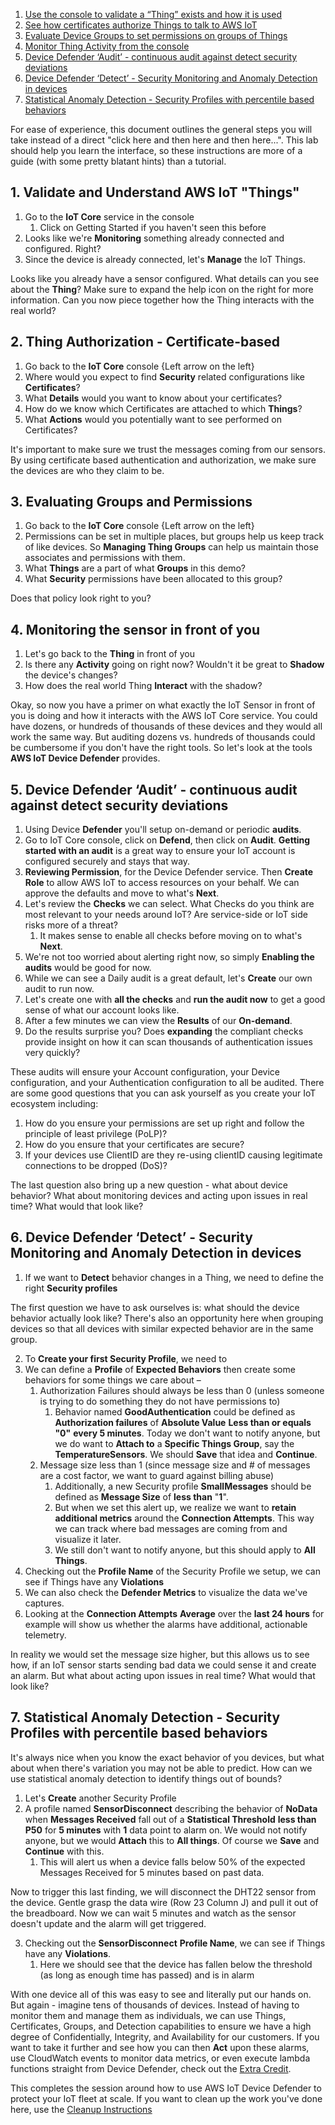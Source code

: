 1. [Use the console to validate a “Thing” exists and how it is used](#1-validate-and-understand-aws-iot-things)
2. [See how certificates authorize Things to talk to AWS IoT](#2-thing-authorization---certificate-based)
3. [Evaluate Device Groups to set permissions on groups of Things](#3-evaluating-groups-and-permissions)
4. [Monitor Thing Activity from the console](#4-monitoring-the-sensor-in-front-of-you)
5. [Device Defender ‘Audit’ - continuous audit against detect security deviations](#5-Device-Defender-Audit---continuous-audit-against-detect-security-deviations)
6. [Device Defender ‘Detect’ - Security Monitoring and Anomaly Detection in devices](#6-Device-Defender-Detect---Security-Monitoring-and-Anomaly-Detection-in-devices)
7. [Statistical Anomaly Detection - Security Profiles with percentile based behaviors](#7-Statistical-Anomaly-Detection---Security-Profiles-with-percentile-based-behaviors)

For ease of experience, this document outlines the general steps you will take instead of a direct "click here and then here and then here...". This lab should help you learn the interface, so these instructions are more of a guide (with some pretty blatant hints) than a tutorial. 

## 1. Validate and Understand AWS IoT "Things"
1. Go to the **IoT Core** service in the console
    1. Click on Getting Started if you haven't seen this before
2. Looks like we're **Monitoring** something already connected and configured. Right?
3. Since the device is already connected, let's **Manage** the IoT Things.

Looks like you already have a sensor configured. What details can you see about the **Thing**? Make sure to expand the help icon on the right for more information. Can you now piece together how the Thing interacts with the real world?

## 2. Thing Authorization - Certificate-based
1. Go back to the **IoT Core** console {Left arrow on the left}
2. Where would you expect to find **Security** related configurations like **Certificates**?
3. What **Details** would you want to know about your certificates?
4. How do we know which Certificates are attached to which **Things**?
5. What **Actions** would you potentially want to see performed on Certificates?

It's important to make sure we trust the messages coming from our sensors. By using certificate based authentication and authorization, we make sure the devices are who they claim to be.

## 3. Evaluating Groups and Permissions

1. Go back to the **IoT Core** console {Left arrow on the left}
2. Permissions can be set in multiple places, but groups help us keep track of like devices. So **Managing Thing Groups** can help us maintain those associates and permissions with them.
3. What **Things** are a part of what **Groups** in this demo?
4. What **Security** permissions have been allocated to this group?

Does that policy look right to you?

## 4. Monitoring the sensor in front of you

1. Let's go back to the **Thing** in front of you
2. Is there any **Activity** going on right now? Wouldn't it be great to **Shadow** the device's changes?
3. How does the real world Thing **Interact** with the shadow?

Okay, so now you have a primer on what exactly the IoT Sensor in front of you is doing and how it interacts with the AWS IoT Core service. You could have dozens, or hundreds of thousands of these devices and they would all work the same way. But auditing dozens vs. hundreds of thousands could be cumbersome if you don't have the right tools. So let's look at the tools **AWS IoT Device Defender** provides.

## 5. Device Defender ‘Audit’ - continuous audit against detect security deviations

1. Using Device **Defender** you'll setup on-demand or periodic **audits**.
2. Go to IoT Core console, click on **Defend**, then click on **Audit**. **Getting started with an audit** is a great way to ensure your IoT account is configured securely and stays that way.
3. **Reviewing Permission**, for the Device Defender service. Then **Create Role** to allow AWS IoT to access resources on your behalf. We can approve the defaults and move to what's **Next**.
4. Let's review the **Checks** we can select. What Checks do you think are most relevant to your needs around IoT? Are service-side or IoT side risks more of a threat?
    1. It makes sense to enable all checks before moving on to what's **Next**.
5. We're not too worried about alerting right now, so simply **Enabling the audits** would be good for now.
6. While we can see a Daily audit is a great default, let's **Create** our own audit to run now.
7. Let's create one with **all the checks** and **run the audit now** to get a good sense of what our account looks like.
8. After a few minutes we can view the **Results** of our **On-demand**. 
9. Do the results surprise you? Does **expanding** the compliant checks provide insight on how it can scan thousands of authentication issues very quickly?

These audits will ensure your Account configuration, your Device configuration, and your Authentication configuration to all be audited. There are some good questions that you can ask yourself as you create your IoT ecosystem including:
1. How do you ensure your permissions are set up right and follow the principle of least privilege (PoLP)?
2. How do you ensure that your certificates are secure?
3. If your devices use ClientID are they re-using clientID causing legitimate connections to be dropped (DoS)?

The last question also bring up a new question - what about device behavior? What about monitoring devices and acting upon issues in real time? What would that look like?

## 6. Device Defender ‘Detect’ - Security Monitoring and Anomaly Detection in devices

1. If we want to **Detect** behavior changes in a Thing, we need to define the right **Security profiles**

The first question we have to ask ourselves is: what should the device behavior actually look like? There's also an opportunity here  when grouping devices so that all devices with similar expected behavior are in the same group.

2. To **Create your first Security Profile**, we need to 
3. We can define a **Profile** of **Expected Behaviors** then create some behaviors for some things we care about – 
    1. Authorization Failures should always be less than 0 (unless someone is trying to do something they do not have permissions to)
        1. Behavior named **GoodAuthentication** could be defined as **Authorization failures** of **Absolute Value** **Less than or equals** **"0"** **every 5 minutes**. Today we don't want to notify anyone, but we do want to **Attach to** a **Specific Things Group**, say the **TemperatureSensors**. We should **Save** that idea and **Continue**.
    2. Message size less than 1 (since message size and # of messages are a cost factor, we want to guard against billing abuse) 
        1. Additionally, a new Security profile **SmallMessages** should be defined as **Message Size** of **less than** "**1**".
        2. But when we set this alert up, we realize we want to **retain additional metrics** around the **Connection Attempts**. This way we can track where bad messages are coming from and visualize it later.
        3. We still don't want to notify anyone, but this should apply to **All Things**.
4. Checking out the **Profile Name** of the Security Profile we setup, we can see if Things have any **Violations**
5. We can also check the **Defender Metrics** to visualize the data we've captures.
6. Looking at the **Connection Attempts** **Average** over the **last 24 hours** for example will show us whether the alarms have additional, actionable telemetry.

In reality we would set the message size higher, but this allows us to see how, if an IoT sensor starts sending bad data we could sense it and create an alarm. But what about acting upon issues in real time? What would that look like?

## 7. Statistical Anomaly Detection - Security Profiles with percentile based behaviors  

It's always nice when you know the exact behavior of you devices, but what about when there's variation you may not be able to predict. How can we use statistical anomaly detection to identify things out of bounds?

1. Let's **Create** another Security Profile
2. A profile named **SensorDisconnect** describing the behavior of **NoData** when **Messages Received** fall out of a **Statistical Threshold** **less than** **P50** for **5 minutes** with **1** data point to alarm on. We would not notify anyone, but we would **Attach** this to **All things**. Of course we **Save** and **Continue** with this.
    1. This will alert us when a device falls below 50% of the expected Messages Received for 5 minutes based on past data.

Now to trigger this last finding, we will disconnect the DHT22 sensor from the device. Gentle grasp the data wire (Row 23 Column J) and pull it out of the breadboard. Now we can wait 5 minutes and watch as the sensor doesn't update and the alarm will get triggered.

3. Checking out the **SensorDisconnect** **Profile Name**, we can see if Things have any **Violations**.
    1. Here we should see that the device has fallen below the threshold (as long as enough time has passed) and is in alarm

With one device all of this was easy to see and literally put our hands on. But again - imagine tens of thousands of devices. Instead of having to monitor them and manage them as individuals, we can use Things, Certificates, Groups, and Detection capabilities to ensure we have a high degree of Confidentially, Integrity, and Availability for our customers. If you want to take it further and see how you can then **Act** upon these alarms, use CloudWatch events to monitor data metrics, or even execute lambda functions straight from Device Defender, check out the [Extra Credit](extra-credit.md).

This completes the session around how to use AWS IoT Device Defender to protect your IoT fleet at scale. If you want to clean up the work you've done here, use the [Cleanup Instructions](../Clean%20up.md)
